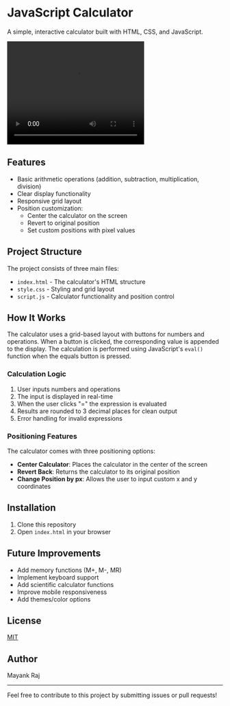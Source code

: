 # JavaScript Calculator

A simple, interactive calculator built with HTML, CSS, and JavaScript.

<video src="[./Demo.mp4](https://drive.google.com/file/d/1AViwLUXFRAF5oaqGbj40ydeCiSVz_hbo/view?usp=sharing)" width="320" height="240" autoplay loop></video>

## Features

- Basic arithmetic operations (addition, subtraction, multiplication, division)
- Clear display functionality
- Responsive grid layout
- Position customization:
  - Center the calculator on the screen
  - Revert to original position
  - Set custom positions with pixel values

## Project Structure

The project consists of three main files:

- `index.html` - The calculator's HTML structure
- `style.css` - Styling and grid layout
- `script.js` - Calculator functionality and position control

## How It Works

The calculator uses a grid-based layout with buttons for numbers and operations. When a button is clicked, the corresponding value is appended to the display. The calculation is performed using JavaScript's `eval()` function when the equals button is pressed.

### Calculation Logic

1. User inputs numbers and operations
2. The input is displayed in real-time
3. When the user clicks "=" the expression is evaluated
4. Results are rounded to 3 decimal places for clean output
5. Error handling for invalid expressions

### Positioning Features

The calculator comes with three positioning options:

- **Center Calculator**: Places the calculator in the center of the screen
- **Revert Back**: Returns the calculator to its original position
- **Change Position by px**: Allows the user to input custom x and y coordinates

## Installation

1. Clone this repository
2. Open `index.html` in your browser

## Future Improvements

- Add memory functions (M+, M-, MR)
- Implement keyboard support
- Add scientific calculator functions
- Improve mobile responsiveness
- Add themes/color options

## License

[MIT](LICENSE)

## Author

Mayank Raj

---

Feel free to contribute to this project by submitting issues or pull requests!
